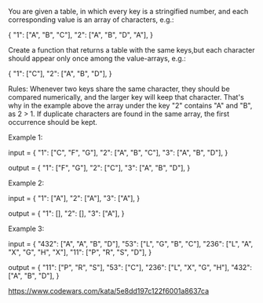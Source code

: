You are given a table, in which every key is a stringified number, and each corresponding value is an array of characters, e.g.:

{ "1": ["A", "B", "C"], "2": ["A", "B", "D", "A"], }

Create a function that returns a table with the same keys,but each character should appear only once among the value-arrays, e.g.:

{ "1": ["C"], "2": ["A", "B", "D"], }

Rules: Whenever two keys share the same character, they should be compared numerically, and the larger key will keep that character. That's why in the example above the array under the key "2" contains "A" and "B", as 2 > 1. If duplicate characters are found in the same array, the first occurrence should be kept.

Example 1:

input = { "1": ["C", "F", "G"], "2": ["A", "B", "C"], "3": ["A", "B", "D"], }

output = { "1": ["F", "G"], "2": ["C"], "3": ["A", "B", "D"], }

Example 2:

input = { "1": ["A"], "2": ["A"], "3": ["A"], }

output = { "1": [], "2": [], "3": ["A"], }

Example 3:

input = { "432": ["A", "A", "B", "D"], "53": ["L", "G", "B", "C"], "236": ["L", "A", "X", "G", "H", "X"], "11": ["P", "R", "S", "D"], }

output = { "11": ["P", "R", "S"], "53": ["C"], "236": ["L", "X", "G", "H"], "432": ["A", "B", "D"], }

https://www.codewars.com/kata/5e8dd197c122f6001a8637ca
